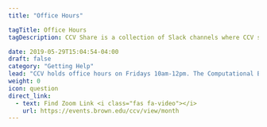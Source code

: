 ```yaml
---
title: "Office Hours"

tagTitle: Office Hours
tagDescription: CCV Share is a collection of Slack channels where CCV staff and the community will be available to discuss your questions!

date: 2019-05-29T15:04:54-04:00
draft: false
category: "Getting Help"
lead: "CCV holds office hours on Fridays 10am-12pm. The Computational Biology Core holds office hours on Wednesdays 1:30pm-3:30pm. During this time, both groups are holding office hours via Zoom. Click below to check CCV's Calendar for the Zoom link."
weight: 0
icon: question
direct_link:
  - text: Find Zoom Link <i class="fas fa-video"></i>
    url: https://events.brown.edu/ccv/view/month
---
```

